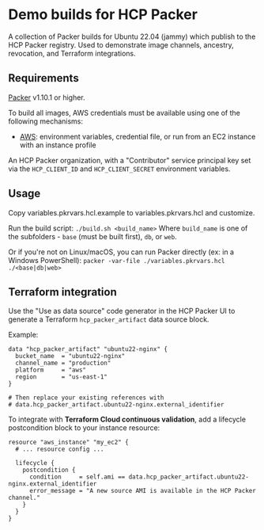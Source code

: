 # Demo builds for HCP Packer

A collection of Packer builds for Ubuntu 22.04 (jammy) which publish to the HCP Packer registry. Used to demonstrate image channels, ancestry, revocation, and Terraform integrations.

## Requirements

[Packer](https://www.packer.io/) v1.10.1 or higher.

To build all images, AWS credentials must be available using one of the following mechanisms:

- [AWS](https://developer.hashicorp.com/packer/plugins/builders/amazon#authentication): environment variables, credential file, or run from an EC2 instance with an instance profile

An HCP Packer organization, with a "Contributor" service principal key set via the `HCP_CLIENT_ID` and `HCP_CLIENT_SECRET` environment variables.

## Usage

Copy variables.pkrvars.hcl.example to variables.pkrvars.hcl and customize.

Run the build script:
`./build.sh <build_name>`
Where `build_name` is one of the subfolders - `base` (must be built first), `db`, or `web`.

Or if you're not on Linux/macOS, you can run Packer directly (ex: in a Windows PowerShell):
`packer -var-file ./variables.pkrvars.hcl ./<base|db|web>`

## Terraform integration

Use the "Use as data source" code generator in the HCP Packer UI to generate a Terraform `hcp_packer_artifact` data source block.

Example:

```hcl
data "hcp_packer_artifact" "ubuntu22-nginx" {
  bucket_name  = "ubuntu22-nginx"
  channel_name = "production"
  platform     = "aws"
  region       = "us-east-1"
}

# Then replace your existing references with
# data.hcp_packer_artifact.ubuntu22-nginx.external_identifier
```

To integrate with **Terraform Cloud continuous validation**, add a lifecycle postcondition block to your instance resource:

```hcl
resource "aws_instance" "my_ec2" {
  # ... resource config ...

  lifecycle {
    postcondition {
      condition     = self.ami == data.hcp_packer_artifact.ubuntu22-nginx.external_identifier
      error_message = "A new source AMI is available in the HCP Packer channel."
    }    
  }
}
```
